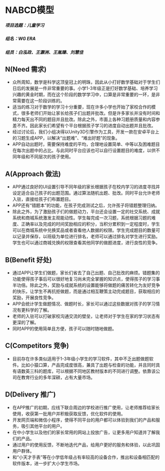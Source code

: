 # NABCD模型
##### 项目选题：儿童学习
##### 组名：WG ERA
##### 组员：白泓政、王灏洲、王胤臻、刘慧佳

## N(Need 需求)
* 众所周知，数学是科学这顶皇冠上的明珠，因此从小打好数学基础对于学生们日后的发展是一件非常重要的事。小学1-3年级正是打好数学基础、培养学习兴趣的黄金时期，而在这个阶段的数学学习中，口算是非常重要的一环，是非常需要在这一阶段训练的。
* 适当的练习对于数学的学习十分重要，现在许多小学也开始了家校合作的模式，很多老师们开始让家长给孩子们出题并批改。但是许多家长并没有时间和精力每天出不同的题目并且批改。除此之外，市面上各种习题册质量和内容参差不齐。因此家长们希望有个平台根据孩子学习的进度自动出题并且批改。
* 经过讨论后，我们小组决得以Unity3D引擎作为工具，开发一款在安卓平台上的习题生成APP，以解决“出题难”、“难出好题”的现象。
* APP自动出题时，需要保持难度的平均，合理地设置简单、中等以及困难题目在每次出题中的占比。与此同时平台应该也可以自行设置题目的难度，以供不同年级和不同层次的孩子使用。
## A(Approach 做法)  
* APP通过良好的UI设置引导不同年级的家长根据孩子在校内学习的进度寻找并设定适合自己孩子的出题范围。通过算法随机出题、批改。同时平台允许老师入驻，直接给孩子们布置题目。
* APP还有“错题本”的功能，在孩子完成测试之后，允许孩子将错题整理归纳。
* 除此之外，为了激励孩子们的做题动力，平台还会设置一定的社交系统、成就系统和商城系统激发主观能动性。学生每完成一次习题，系统根据习题的难度、正确率以及完成的时间奖励相应的积分，当积分累积到一定程度时，学生可以在商城系统中兑换奖品或者查看他人数据的权限。学生完成题目的数量可以记录并保存，以班级为单位进行排名，老师可以通过排名对学生进行奖励。学生也可以通过商城兑换的权限查看其他同学的做题进度，进行良性的竞争。
## B(Benefit 好处)
* 通过APP让学生们做题，家长们省去了自己出题、自己批改的麻烦。错题集的功能使得孩子事后可以很好地复习尚未完全掌握的知识点，使得孩子的学习事半功倍。除此之外，奖励与成就系统的设置能够将做题的痛苦转化为友好竞争的快乐，让学生不再抗拒做题，而是通过相互鞭策主动完成题目，获取相应的奖励，开展良性竞争。
* APP会统计学生做题情况、做题时长，家长可以通过这些数据对孩子的学习情况有更科学的了解。
* 老师的入驻可以打破家校沟通交流的壁垒，让老师对于学生在家的学习状态有更深的了解。
* 同时APP的使用简单且方便，孩子可以随时随地做题。
## C(Competitors 竞争)
* 目前存在许多类似适用于1-3年级小学生的学习软件，其中不乏出题做题软件。比如小猿口算，产品完成度很高，兼具了出题与检查的功能，并且同时具有语数英三科的题库，可以根据不同地区教材版本的不同进行调整。依靠该公司在教育行业的多年深耕，占有大量市场。
## D(Delivery 推广)
* 在APP推广的初期，应线下联合周边的学校进行推广使用，让老师推荐给家长使用，收获第一批用户并积极获取反馈，优化软件的使用。
* 开发网页端和微信小程序，使得不同平台的用户都可以体验到我们的产品和服务，吸引其他平台的用户。
* 在中小学生以及他们的家长常用的网站上投放广告，让更多用户知道并了解我们的产品。
* 通过用户的使用反馈，不断地迭代产品，给用户更好的服务和体验，以此巩固用户群体。
* 和“小天才手表”等在小学低年级占有率较高的设备合作，推出和设备相匹配的软件版本，进一步扩大小学生市场。
